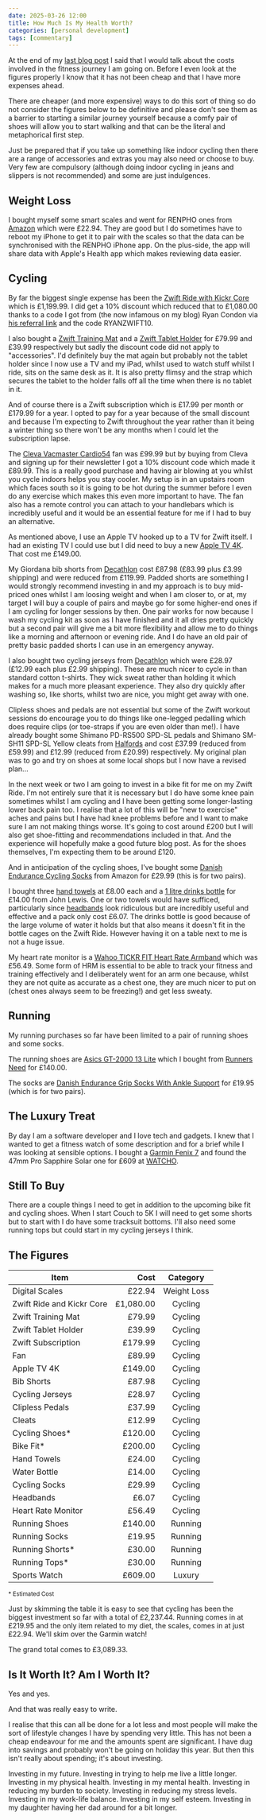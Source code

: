 ```yaml
---
date: 2025-03-26 12:00
title: How Much Is My Health Worth?
categories: [personal development]
tags: [commentary]
---
```


At the end of my [last blog post](2025-03-02-seeing-the-difference) I said that I would talk about the costs involved in the fitness journey I am going on. Before I even look at the figures properly I know that it has not been cheap and that I have more expenses ahead.

There are cheaper (and more expensive) ways to do this sort of thing so do not consider the figures below to be definitive and please don't see them as a barrier to starting a similar journey yourself because a comfy pair of shoes will allow you to start walking and that can be the literal and metaphorical first step.

Just be prepared that if you take up something like indoor cycling then there are a range of accessories and extras you may also need or choose to buy. Very few are compulsory (although doing indoor cycling in jeans and slippers is not recommended) and some are just indulgences.

## Weight Loss

I bought myself some smart scales and went for RENPHO ones from [Amazon](https://www.amazon.co.uk/dp/B0BDF4QCR2) which were £22.94. They are good but I do sometimes have to reboot my iPhone to get it to pair with the scales so that the data can be synchronised with the RENPHO iPhone app. On the plus-side, the app will share data with Apple's Health app which makes reviewing data easier.

## Cycling

By far the biggest single expense has been the [Zwift Ride with Kickr Core](https://uk.zwift.com/collections/all/products/zwift-ride-kickr-core) which is £1,199.99. I did get a 10% discount which reduced that to £1,080.00 thanks to a code I got from (the now infamous on my blog) Ryan Condon via [his referral link](https://zwiftinc.sjv.io/DybyQj) and the code RYANZWIFT10.

I also bought a [Zwift Training Mat](https://uk.zwift.com/collections/all/products/zwift-training-mat?variant=43340241862896) and a [Zwift Tablet Holder](https://uk.zwift.com/products/zwift-ride-tablet-holder?variant=45963971199216) for £79.99 and £39.99 respectively but sadly the discount code did not apply to "accessories". I'd definitely buy the mat again but probably not the tablet holder since I now use a TV and my iPad, whilst used to watch stuff whilst I ride, sits on the same desk as it. It is also pretty flimsy and the strap which secures the tablet to the holder falls off all the time when there is no tablet in it. 

And of course there is a Zwift subscription which is £17.99 per month or £179.99 for a year. I opted to pay for a year because of the small discount and because I'm expecting to Zwift throughout the year rather than it being a winter thing so there won't be any months when I could let the subscription lapse.

The [Cleva Vacmaster Cardio54](https://www.cleva-uk.com/products/vacmaster-cardio54-fan) fan was £99.99 but by buying from Cleva and signing up for their newsletter I got a 10% discount code which made it £89.99. This is a really good purchase and having air blowing at you whilst you cycle indoors helps you stay cooler. My setup is in an upstairs room which faces south so it is going to be hot during the summer before I even do any exercise which makes this even more important to have. The fan also has a remote control you can attach to your handlebars which is incredibly useful and it would be an essential feature for me if I had to buy an alternative. 

As mentioned above, I use an Apple TV hooked up to a TV for Zwift itself. I had an existing TV I could use but I did need to buy a new [Apple TV 4K](https://www.apple.com/apple-tv-4k/). That cost me £149.00.

My Giordana bib shorts from [Decathlon](https://www.decathlon.co.uk/p/mp/giordana/giordana-men-s-fr-c-pro-5cm-shorter-bib-short-forest-green/_/R-p-a6aebf68-455c-4de4-96bf-13ce7b17da89?mc=a6aebf68-455c-4de4-96bf-13ce7b17da89_c15&c=bordeaux#selectedSize=2XL) cost £87.98 (£83.99 plus £3.99 shipping) and were reduced from £119.99. Padded shorts are something I would strongly recommend investing in and my approach is to buy mid-priced ones whilst I am loosing weight and when I am closer to, or at, my target I will buy a couple of pairs and maybe go for some higher-end ones if I am cycling for longer sessions by then. One pair works for now because I wash my cycling kit as soon as I have finished and it all dries pretty quickly but a second pair will give me a bit more flexibility and allow me to do things like a morning and afternoon or evening ride. And I do have an old pair of pretty basic padded shorts I can use in an emergency anyway.

I also bought two cycling jerseys from [Decathlon](https://www.decathlon.co.uk/p/men-s-breathable-mtb-jersey/_/R-p-327890?mc=8772459&c=green_meleze%20green) which were £28.97 (£12.99 each plus £2.99 shipping). These are much nicer to cycle in than standard cotton t-shirts. They wick sweat rather than holding it which makes for a much more pleasant experience. They also dry quickly after washing so, like shorts, whilst two are nice, you might get away with one.

Clipless shoes and pedals are not essential but some of the Zwift workout sessions do encourage you to do things like one-legged pedalling which does require clips (or toe-straps if you are even older than me!). I have already bought some Shimano PD-RS500 SPD-SL pedals and Shimano SM-SH11 SPD-SL Yellow cleats from [Halfords](https://www.halfords.com/) and cost £37.99 (reduced from £59.99) and £12.99 (reduced from £20.99) respectively. My original plan was to go and try on shoes at some local shops but I now have a revised plan...

In the next week or two I am going to invest in a bike fit for me on my Zwift Ride. I'm not entirely sure that it is necessary but I do have some knee pain sometimes whilst I am cycling and I have been getting some longer-lasting lower back pain too. I realise that a lot of this will be "new to exercise" aches and pains but I have had knee problems before and I want to make sure I am not making things worse. It's going to cost around £200 but I will also get shoe-fitting and recommendations included in that. And the experience will hopefully make a good future blog post. As for the shoes themselves, I'm expecting them to be around £120.

And in anticipation of the cycling shoes, I've bought some [Danish Endurance Cycling Socks](https://www.amazon.co.uk/dp/B0BKLCKT91) from Amazon for £29.99 (this is for two pairs).

I bought three [hand towels](https://www.johnlewis.com/john-lewis-ultra-soft-cotton-towels/hibiscus-pink/p5399715) at £8.00 each and a [1 litre drinks bottle](https://www.johnlewis.com/ion8-motivation-leak-proof-recyclon-drinks-bottle-1l/ice/p6282498) for £14.00 from John Lewis. One or two towels would have sufficed, particularly since [headbands](https://www.amazon.co.uk/dp/B08S384T5Z) look ridiculous but are incredibly useful and effective and a pack only cost £6.07. The drinks bottle is good because of the large volume of water it holds but that also means it doesn't fit in the bottle cages on the Zwift Ride. However having it on a table next to me is not a huge issue.

My heart rate monitor is a [Wahoo TICKR FIT Heart Rate Armband](https://www.amazon.co.uk/dp/B078GRMFSN) which was £56.49. Some form of HRM is essential to be able to track your fitness and training effectively and I deliberately went for an arm one because, whilst they are not quite as accurate as a chest one, they are much nicer to put on (chest ones always seem to be freezing!) and get less sweaty.

## Running

My running purchases so far have been limited to a pair of running shoes and some socks.

The running shoes are [Asics GT-2000 13 Lite](https://www.asics.com/gb/en-gb/gt-2000-13-lite-show/p/1011B953-001.html) which I bought from [Runners Need](https://www.runnersneed.com/p/asics-mens-gt-2000-13-lite-show-shoes-C22AGB0097.html?colour=3607) for £140.00.

The socks are [Danish Endurance Grip Socks With Ankle Support](https://www.amazon.co.uk/dp/B0B12SCY8L) for £19.95 (which is for two pairs).

## The Luxury Treat

By day I am a software developer and I love tech and gadgets. I knew that I wanted to get a fitness watch of some description and for a brief while I was looking at sensible options. I bought a [Garmin Fenix 7](https://www.garmin.com/en-GB/p/735611) and found the 47mm Pro Sapphire Solar one for £609 at [WATCHO](https://www.watcho.co.uk/watches/garmin/garmin-fenix-7-pro-47mm-sapphire-solar-titanium-carbon-grey-dlc-black-watch-010-02777-11/).

## Still To Buy

There are a couple things I need to get in addition to the upcoming bike fit and cycling shoes. When I start Couch to 5K I will need to get some shorts but to start with I do have some tracksuit bottoms. I'll also need some running tops but could start in my cycling jerseys I think.

## The Figures

| Item | Cost | Category |
| --- | --: | :-: |
| Digital Scales | £22.94 | Weight Loss |
| Zwift Ride and Kickr Core | £1,080.00 | Cycling |
| Zwift Training Mat | £79.99 | Cycling |
| Zwift Tablet Holder | £39.99 | Cycling |
| Zwift Subscription | £179.99 | Cycling |
| Fan | £89.99 | Cycling |
| Apple TV 4K | £149.00 | Cycling |
| Bib Shorts | £87.98 | Cycling |
| Cycling Jerseys | £28.97 | Cycling |
| Clipless Pedals | £37.99 | Cycling |
| Cleats | £12.99 | Cycling |
| Cycling Shoes* | £120.00 | Cycling |
| Bike Fit* | £200.00 | Cycling |
| Hand Towels | £24.00 | Cycling |
| Water Bottle | £14.00 | Cycling |
| Cycling Socks | £29.99 | Cycling |
| Headbands | £6.07 | Cycling |
| Heart Rate Monitor | £56.49 | Cycling |
| Running Shoes | £140.00 | Running |
| Running Socks | £19.95 | Running |
| Running Shorts* | £30.00 | Running |
| Running Tops* | £30.00 | Running |
| Sports Watch | £609.00 | Luxury |

<small>\* Estimated Cost</small>

Just by skimming the table it is easy to see that cycling has been the biggest investment so far with a total of £2,237.44. Running comes in at £219.95 and the only item related to my diet, the scales, comes in at just £22.94. We'll skim over the Garmin watch!

The grand total comes to £3,089.33.

## Is It Worth It? Am I Worth It?

Yes and yes.

And that was really easy to write.

I realise that this can all be done for a lot less and most people will make the sort of lifestyle changes I have by spending very little. This has not been a cheap endeavour for me and the amounts spent are significant. I have dug into savings and probably won't be going on holiday this year. But then this isn't really about spending; it's about investing.

Investing in my future. Investing in trying to help me live a little longer. Investing in my physical health. Investing in my mental health. Investing in reducing my burden to society. Investing in reducing my stress levels. Investing in my work-life balance. Investing in my self esteem. Investing in my daughter having her dad around for a bit longer.

